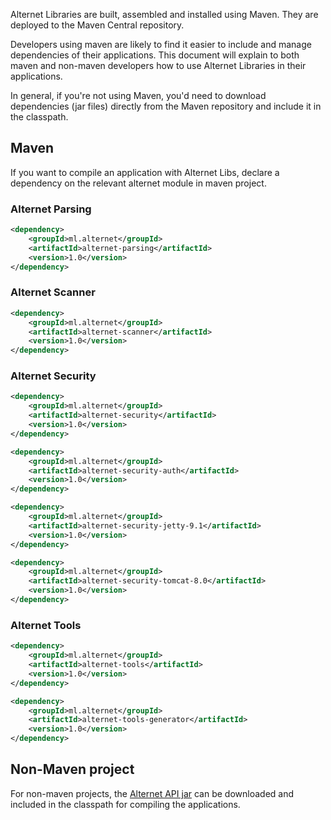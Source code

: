 Alternet Libraries are built, assembled and installed using Maven.
They are deployed to the Maven Central repository.

Developers using maven are likely to find it easier to include and
manage dependencies of their applications. This document will explain
to both maven and non-maven developers how to use Alternet Libraries
in their applications. 

In general, if you're not using Maven, you'd need to
download dependencies (jar files) directly from the Maven repository and
include it in the classpath.

## Maven

If you want to compile an application with Alternet Libs, declare
a dependency on the relevant alternet module in maven project.

### Alternet Parsing

```xml
<dependency>
    <groupId>ml.alternet</groupId>
    <artifactId>alternet-parsing</artifactId>
    <version>1.0</version>
</dependency>
```

### Alternet Scanner

```xml
<dependency>
    <groupId>ml.alternet</groupId>
    <artifactId>alternet-scanner</artifactId>
    <version>1.0</version>
</dependency>
```

### Alternet Security

```xml
<dependency>
    <groupId>ml.alternet</groupId>
    <artifactId>alternet-security</artifactId>
    <version>1.0</version>
</dependency>
```

```xml
<dependency>
    <groupId>ml.alternet</groupId>
    <artifactId>alternet-security-auth</artifactId>
    <version>1.0</version>
</dependency>
```

```xml
<dependency>
    <groupId>ml.alternet</groupId>
    <artifactId>alternet-security-jetty-9.1</artifactId>
    <version>1.0</version>
</dependency>
```

```xml
<dependency>
    <groupId>ml.alternet</groupId>
    <artifactId>alternet-security-tomcat-8.0</artifactId>
    <version>1.0</version>
</dependency>
```

### Alternet Tools

```xml
<dependency>
    <groupId>ml.alternet</groupId>
    <artifactId>alternet-tools</artifactId>
    <version>1.0</version>
</dependency>
```

```xml
<dependency>
    <groupId>ml.alternet</groupId>
    <artifactId>alternet-tools-generator</artifactId>
    <version>1.0</version>
</dependency>
```

## Non-Maven project

For non-maven projects, the [Alternet API jar](http://search.maven.org/#search|ga|1|g%3A%22ml.alternet%22%20AND%20p%3A%22jar%22) can be downloaded and included in the classpath for compiling the applications.
